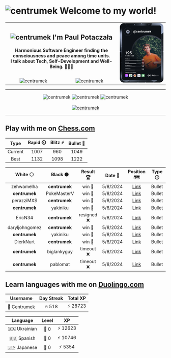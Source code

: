 <h1>
  <img
    src="https://emojis.slackmojis.com/emojis/images/1531849430/4246/blob-sunglasses.gif"
    width="30"
    alt="centrumek"
  />
  Welcome to my world!
</h1>

<table>
  <tbody>
    <tr>
      <td align="center" width="70%" colspan="2">
        <h2>
          <img
            src="https://raw.githubusercontent.com/MartinHeinz/MartinHeinz/master/wave.gif"
            width="30px"
            alt="centrumek"
          />
          I'm Paul Potaczała
        </h2>
        <h4>
          Harmonious Software Engineer finding the consciousness and peace among time units.
          <br/>
          I talk about Tech, Self-Development and Well-Being. 🌿🧘🚀
        </h4>
      </td>
      <td width="30%" rowspan="2">
        <a href="https://app.daily.dev/centrumek">
          <img
            src="./devcard.svg"
            alt="centrumek"
          />
        </a>
      </td>
    </tr>
    <tr align="center">
      <td>
        <img
          src="https://komarev.com/ghpvc/?username=centrumek&label=visitors&color=0e75b6&style=flat"
          alt="centrumek"
        >
      </td>
      <td>
        <a href="https://stackoverflow.com/users/14496012/centrumek">
          <img
            src="https://stackoverflow.com/users/flair/14496012.png?theme=dark"
            alt="centrumek"
          >
        </a>
      </td>
    </tr>
  </tbody>
</table>

---
<div align="center">
  <img 
    src="https://github-readme-stats.vercel.app/api?username=centrumek&show_icons=true&count_private=true&theme=dark&hide_border=true&hide=issues,contribs&bg_color=00000000"
    alt="centrumek"
  />
  <img
    src="https://github-readme-stats.vercel.app/api/top-langs/?username=centrumek&layout=compact&hide_border=true&theme=dark&bg_color=00000000&langs_count=6&exclude_repo=air-statistic-app"
    alt="centrumek"
  />
  <img 
    src="https://github-readme-streak-stats.herokuapp.com?user=centrumek&theme=dark&hide_border=true&background=FFFFFF00"
    alt="centrumek"
  />
  <br/>
  <br/>
  <a href="https://www.buymeacoffee.com/centrumek">
    <img
      src="https://cdn.buymeacoffee.com/buttons/v2/default-orange.png"
      height="50"
      width="210"
      alt="centrumek"
    />
  </a>
</div>

---

## Play with me on [Chess.com](https://www.chess.com/member/centrumek)

<div align="center">
<!--START_SECTION:chessStats-->
<!-- Automatically generated with https://github.com/Balastrong/chess-stats-action -->

| Type | Rapid ⏲️ | Blitz ⚡ | Bullet 🔫 |
|:---:|:---:|:---:|:---:|
| Current | 1007 | 960 | 1049 |
| Best | 1132 | 1098 | 1222 |

| White ⚪ | Black ⚫ | Result 🏆 | Date 📅 | Position 🗺️ | Type 🕕 |
|:---:|:---:|:---:|:---:|:---:|:---:|
| zehwamelha | **centrumek** | win 🥇 | 5/8/2024 | <a href="http://www.ee.unb.ca/cgi-bin/tervo/fen.pl?select=8/2kp4/4p3/3p2K1/3n4/8/8/5r2 w - -">Link</a> | Bullet |
| **centrumek** | PokeMasterV | win 🥇 | 5/8/2024 | <a href="http://www.ee.unb.ca/cgi-bin/tervo/fen.pl?select=6k1/ppp1q1pp/2n1b3/4p3/4P2P/2PP2Q1/PP2K3/RN3r2 b - -">Link</a> | Bullet |
| perazziMXS | **centrumek** | win 🥇 | 5/8/2024 | <a href="http://www.ee.unb.ca/cgi-bin/tervo/fen.pl?select=r1b4r/p1P1b1k1/5p1n/8/Q7/4q3/PP2B2R/R3K1q1 w Q -">Link</a> | Bullet |
| **centrumek** | yakiniku | win 🥇 | 5/8/2024 | <a href="http://www.ee.unb.ca/cgi-bin/tervo/fen.pl?select=6k1/1pp2pp1/2P5/1K2p3/1P1r3p/8/8/8 b - -">Link</a> | Bullet |
| EricN34 | **centrumek** | resigned ❌ | 5/8/2024 | <a href="http://www.ee.unb.ca/cgi-bin/tervo/fen.pl?select=8/8/2N4R/1B1pPkpp/5p2/2P5/1P3PPP/5RK1 b - -">Link</a> | Bullet |
| daryljohngomez | **centrumek** | win 🥇 | 5/8/2024 | <a href="http://www.ee.unb.ca/cgi-bin/tervo/fen.pl?select=8/pp1k4/2p5/4P1b1/3P4/6P1/PPP5/1K3r2 w - -">Link</a> | Bullet |
| **centrumek** | yakiniku | win 🥇 | 5/8/2024 | <a href="http://www.ee.unb.ca/cgi-bin/tervo/fen.pl?select=6k1/p1p3p1/4Q3/2p2Pp1/3p2R1/1P3P1q/P1PK4/6R1 b - -">Link</a> | Bullet |
| DierkNurt | **centrumek** | win 🥇 | 5/8/2024 | <a href="http://www.ee.unb.ca/cgi-bin/tervo/fen.pl?select=8/p3b1pp/1p6/k1pqN3/8/8/PPP2PPP/R1B1K2R w KQ -">Link</a> | Bullet |
| **centrumek** | biglankyguy | timeout ❌ | 5/8/2024 | <a href="http://www.ee.unb.ca/cgi-bin/tervo/fen.pl?select=r5k1/6p1/2B2p1p/p2P2q1/3KP3/8/8/2R5 w - -">Link</a> | Bullet |
| **centrumek** | pablomat | timeout ❌ | 5/8/2024 | <a href="http://www.ee.unb.ca/cgi-bin/tervo/fen.pl?select=3R4/5kpp/2B2q2/4pr2/6K1/8/7P/8 w - -">Link</a> | Bullet |

<!--END_SECTION:chessStats-->
</div>

## Learn languages with me on [Duolingo.com](https://www.duolingo.com/profile/Centrumek)

<div align="center">
<!--START_SECTION:duolingoStats-->
<!-- Automatically generated with https://github.com/centrumek/duolingo-readme-stats-->

| Username | Day Streak | Total XP |
|:---:|:---:|:---:|
| 👤 Centrumek | 🔥 518 | ⚡ 28723 |

| Language | Level | XP |
|:---:|:---:|:---:|
| 🇺🇦 Ukrainian | 👑 0 | ⚡ 12623 |
| 🇪🇸 Spanish | 👑 0 | ⚡ 10746 |
| 🇯🇵 Japanese | 👑 0 | ⚡ 5354 |

<!--END_SECTION:duolingoStats-->
</div>
<!--
**centrumek/centrumek** is a ✨ _special_ ✨ repository because its `README.md` (this file) appears on your GitHub profile.

Here are some ideas to get you started:

- 🔭 I’m currently working on ...
- 🌱 I’m currently learning ...
- 👯 I’m looking to collaborate on ...
- 🤔 I’m looking for help with ...
- 💬 Ask me about ...
- 📫 How to reach me: ...
- 😄 Pronouns: ...
- ⚡ Fun fact: ...
-->
